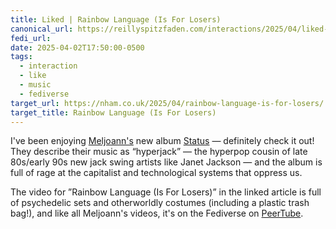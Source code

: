 ```yaml
---
title: Liked | Rainbow Language (Is For Losers)
canonical_url: https://reillyspitzfaden.com/interactions/2025/04/liked-rainbow-language/
fedi_url: 
date: 2025-04-02T17:50:00-0500
tags:
  - interaction
  - like
  - music
  - fediverse
target_url: https://nham.co.uk/2025/04/rainbow-language-is-for-losers/
target_title: Rainbow Language (Is For Losers)
---
```

I've been enjoying [Meljoann's](https://meljoann.com/) new album [Status](https://meljoann.com/posts/status/) — definitely check it out! They describe their music as “hyperjack” — the hyperpop cousin of late 80s/early 90s new jack swing artists like Janet Jackson — and the album is full of rage at the capitalist and technological systems that oppress us. 

The video for ”Rainbow Language (Is For Losers)” in the linked article is full of psychedelic sets and otherworldly costumes (including a plastic trash bag!), and like all Meljoann's videos, it's on the Fediverse on [PeerTube](https://en.wikipedia.org/wiki/PeerTube).